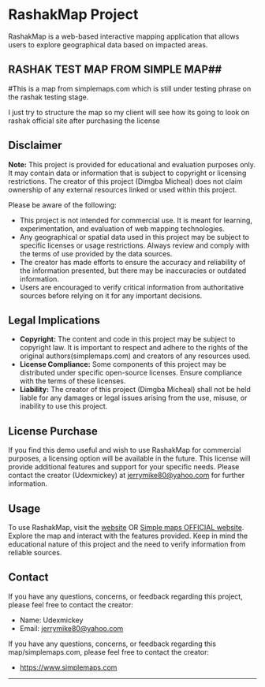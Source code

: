 # RashakMap Project

RashakMap is a web-based interactive mapping application that allows users to explore geographical data based on impacted areas.

## RASHAK TEST MAP FROM SIMPLE MAP##

#This is a map from simplemaps.com which is still under testing phrase on the rashak testing stage.

I just try to structure the map so my client will see how its going to look on rashak official site after purchasing the license

## Disclaimer

**Note:** This project is provided for educational and evaluation purposes only. It may contain data or information that is subject to copyright or licensing restrictions. The creator of this project (Dimgba Micheal) does not claim ownership of any external resources linked or used within this project.

Please be aware of the following:

- This project is not intended for commercial use. It is meant for learning, experimentation, and evaluation of web mapping technologies.
- Any geographical or spatial data used in this project may be subject to specific licenses or usage restrictions. Always review and comply with the terms of use provided by the data sources.
- The creator has made efforts to ensure the accuracy and reliability of the information presented, but there may be inaccuracies or outdated information.
- Users are encouraged to verify critical information from authoritative sources before relying on it for any important decisions.

## Legal Implications

- **Copyright:** The content and code in this project may be subject to copyright law. It is important to respect and adhere to the rights of the original authors(simplemaps.com) and creators of any resources used.
- **License Compliance:** Some components of this project may be distributed under specific open-source licenses. Ensure compliance with the terms of these licenses.
- **Liability:** The creator of this project (Dimgba Micheal) shall not be held liable for any damages or legal issues arising from the use, misuse, or inability to use this project.

## License Purchase

If you find this demo useful and wish to use RashakMap for commercial purposes, a licensing option will be available in the future. This license will provide additional features and support for your specific needs. Please contact the creator (Udexmickey) at jerrymike80@yahoo.com for further information.

## Usage

To use RashakMap, visit the [website](https://udexmickey.github.io/rashakmap/) OR [Simple maps OFFICIAL website](https://www.simplemaps.com). Explore the map and interact with the features provided. Keep in mind the educational nature of this project and the need to verify information from reliable sources.

## Contact

If you have any questions, concerns, or feedback regarding this project, please feel free to contact the creator:

- Name: Udexmickey
- Email: jerrymike80@yahoo.com

If you have any questions, concerns, or feedback regarding this map/simplemaps.com, please feel free to contact the creator:

- https://www.simplemaps.com
---
